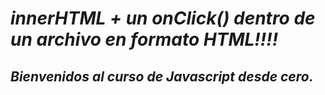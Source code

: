 # **_innerHTML + un onClick() dentro de un archivo en formato HTML!!!!_**
## **_Bienvenidos al curso de Javascript desde cero._**
